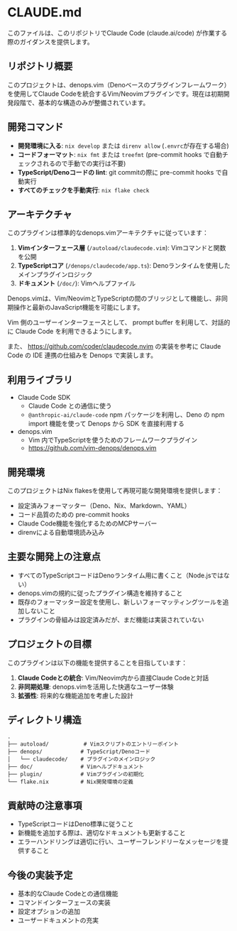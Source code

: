 # CLAUDE.md

このファイルは、このリポジトリでClaude Code (claude.ai/code)
が作業する際のガイダンスを提供します。

## リポジトリ概要

このプロジェクトは、denops.vim（Denoベースのプラグインフレームワーク）を使用してClaude
Codeを統合するVim/Neovimプラグインです。現在は初期開発段階で、基本的な構造のみが整備されています。

## 開発コマンド

- **開発環境に入る**: `nix develop` または `direnv allow`
  (`.envrc`が存在する場合)
- **コードフォーマット**: `nix fmt` または `treefmt` (pre-commit hooks
  で自動チェックされるので手動での実行は不要)
- **TypeScript/Denoコードの lint**: git commitの際に pre-commit hooks で自動実行
- **すべてのチェックを手動実行**: `nix flake check`

## アーキテクチャ

このプラグインは標準的なdenops.vimアーキテクチャに従っています：

1. **Vimインターフェース層** (`/autoload/claudecode.vim`):
   Vimコマンドと関数を公開
1. **TypeScriptコア** (`/denops/claudecode/app.ts`):
   Denoランタイムを使用したメインプラグインロジック
1. **ドキュメント** (`/doc/`): Vimヘルプファイル

Denops.vimは、Vim/NeovimとTypeScriptの間のブリッジとして機能し、非同期操作と最新のJavaScript機能を可能にします。

Vim 側のユーザーインターフェースとして、 prompt buffer を利用して、対話的に
Claude Code を利用できるようにします。

また、 https://github.com/coder/claudecode.nvim の実装を参考に Claude Code の
IDE 連携の仕組みを Denops で実装します。

## 利用ライブラリ

- Claude Code SDK
  - Claude Code との通信に使う
  - `@anthropic-ai/claude-code` npm パッケージを利用し、Deno の npm import
    機能を使って Denops から SDK を直接利用する
- denops.vim
  - Vim 内でTypeScriptを使うためのフレームワークプラグイン
  - https://github.com/vim-denops/denops.vim

## 開発環境

このプロジェクトはNix flakesを使用して再現可能な開発環境を提供します：

- 設定済みフォーマッター（Deno、Nix、Markdown、YAML）
- コード品質のための pre-commit hooks
- Claude Code機能を強化するためのMCPサーバー
- direnvによる自動環境読み込み

## 主要な開発上の注意点

- すべてのTypeScriptコードはDenoランタイム用に書くこと（Node.jsではない）
- denops.vimの規約に従ったプラグイン構造を維持すること
- 既存のフォーマッター設定を使用し、新しいフォーマッティングツールを追加しないこと
- プラグインの骨組みは設定済みだが、まだ機能は実装されていない

## プロジェクトの目標

このプラグインは以下の機能を提供することを目指しています：

1. **Claude Codeとの統合**: Vim/Neovim内から直接Claude Codeと対話
1. **非同期処理**: denops.vimを活用した快適なユーザー体験
1. **拡張性**: 将来的な機能追加を考慮した設計

## ディレクトリ構造

```
.
├── autoload/           # Vimスクリプトのエントリーポイント
├── denops/            # TypeScript/Denoコード
│   └── claudecode/    # プラグインのメインロジック
├── doc/               # Vimヘルプドキュメント
├── plugin/            # Vimプラグインの初期化
└── flake.nix          # Nix開発環境の定義
```

## 貢献時の注意事項

- TypeScriptコードはDeno標準に従うこと
- 新機能を追加する際は、適切なドキュメントも更新すること
- エラーハンドリングは適切に行い、ユーザーフレンドリーなメッセージを提供すること

## 今後の実装予定

- 基本的なClaude Codeとの通信機能
- コマンドインターフェースの実装
- 設定オプションの追加
- ユーザードキュメントの充実
